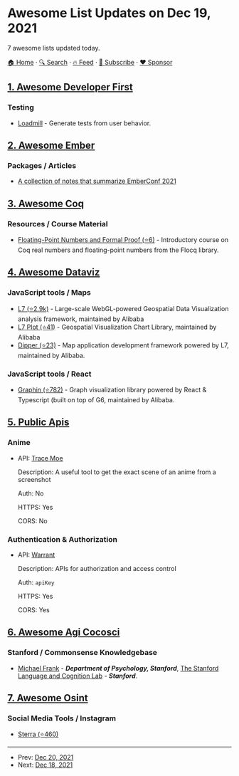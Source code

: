 # Awesome List Updates on Dec 19, 2021

7 awesome lists updated today.

[🏠 Home](/README.md) · [🔍 Search](https://www.trackawesomelist.com/search/) · [🔥 Feed](https://www.trackawesomelist.com/rss.xml) · [📮 Subscribe](https://trackawesomelist.us17.list-manage.com/subscribe?u=d2f0117aa829c83a63ec63c2f&id=36a103854c) · [❤️  Sponsor](https://github.com/sponsors/theowenyoung)



## [1. Awesome Developer First](/content/agamm/awesome-developer-first/README.md)

### Testing

*   [Loadmill](https://www.loadmill.com/) - Generate tests from user behavior.

## [2. Awesome Ember](/content/ember-community-russia/awesome-ember/README.md)

### Packages / Articles

*   [A collection of notes that summarize EmberConf 2021](https://alexdiliberto.com/posts/emberconf-2021-notes/)

## [3. Awesome Coq](/content/coq-community/awesome-coq/README.md)

### Resources / Course Material

*   [Floating-Point Numbers and Formal Proof (⭐6)](https://github.com/thery/FlocqLecture) - Introductory course on Coq real numbers and floating-point numbers from the Flocq library.

## [4. Awesome Dataviz](/content/javierluraschi/awesome-dataviz/README.md)

### JavaScript tools / Maps

*   [L7 (⭐2.9k)](https://github.com/antvis/L7) - Large-scale WebGL-powered Geospatial Data Visualization analysis framework, maintained by Alibaba
*   [L7 Plot (⭐41)](https://github.com/antvis/L7Plot) - Geospatial Visualization Chart Library, maintained by Alibaba
*   [Dipper (⭐23)](https://github.com/antvis/dipper) - Map application development framework powered by L7, maintained by Alibaba.

### JavaScript tools / React

*   [Graphin (⭐782)](https://github.com/antvis/Graphin) - Graph visualization library powered by React & Typescript (built on top of G6, maintained by Alibaba.

## [5. Public Apis](/content/public-apis/public-apis/README.md)

### Anime

- API: [Trace Moe](https://soruly.github.io/trace.moe-api/#/)

  Description: A useful tool to get the exact scene of an anime from a screenshot

  Auth: No

  HTTPS: Yes

  CORS: No



### Authentication & Authorization

- API: [Warrant](https://warrant.dev/)

  Description: APIs for authorization and access control

  Auth: `apiKey`

  HTTPS: Yes

  CORS: Yes



## [6. Awesome Agi Cocosci](/content/YuzheSHI/awesome-agi-cocosci/README.md)

### Stanford / Commonsense Knowledgebase

*   [Michael Frank](https://web.stanford.edu/~mcfrank/) - ***Department of Psychology, Stanford***, [The Stanford Language and Cognition Lab](http://langcog.stanford.edu/) - ***Stanford***.

## [7. Awesome Osint](/content/jivoi/awesome-osint/README.md)

### Social Media Tools / Instagram

*   [Sterra (⭐460)](https://github.com/novitae/sterraxcyl)

---

- Prev: [Dec 20, 2021](/content/2021/12/20/README.md)
- Next: [Dec 18, 2021](/content/2021/12/18/README.md)
